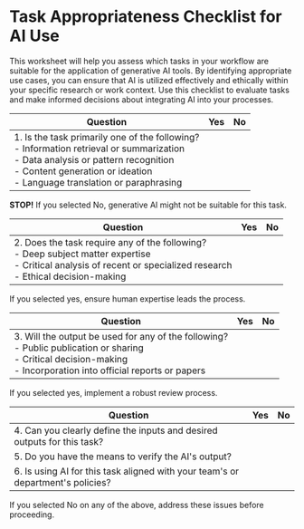 # Task Appropriateness Checklist for AI Use

This worksheet will help you assess which tasks in your workflow are suitable for the application of generative AI tools. By identifying appropriate use cases, you can ensure that AI is utilized effectively and ethically within your specific research or work context. Use this checklist to evaluate tasks and make informed decisions about integrating AI into your processes.

| Question | Yes | No |
|----------|-----|-----|
| 1. Is the task primarily one of the following?<br>- Information retrieval or summarization<br>- Data analysis or pattern recognition<br>- Content generation or ideation<br>- Language translation or paraphrasing | | |

**STOP!** If you selected No, generative AI might not be suitable for this task.

| Question | Yes | No |
|----------|-----|-----|
| 2. Does the task require any of the following?<br>- Deep subject matter expertise<br>- Critical analysis of recent or specialized research<br>- Ethical decision-making | | |

If you selected yes, ensure human expertise leads the process.

| Question | Yes | No |
|----------|-----|-----|
| 3. Will the output be used for any of the following?<br>- Public publication or sharing<br>- Critical decision-making<br>- Incorporation into official reports or papers | | |

If you selected yes, implement a robust review process.

| Question | Yes | No |
|----------|-----|-----|
| 4. Can you clearly define the inputs and desired outputs for this task? | | |
| 5. Do you have the means to verify the AI's output? | | |
| 6. Is using AI for this task aligned with your team's or department's policies? | | |

If you selected No on any of the above, address these issues before proceeding.
